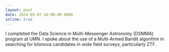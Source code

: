 ```yaml
---
layout: post
date: 2024-05-07 16:00:00-0000
inline: true
---
```


I completed the Data Science in Multi-Messenger Astronomy (DSMMA) program at UMN. I spoke about the use of a Multi-Armed Bandit algorithm in searching for kilonova candidates in wide field surveys, particularly ZTF.